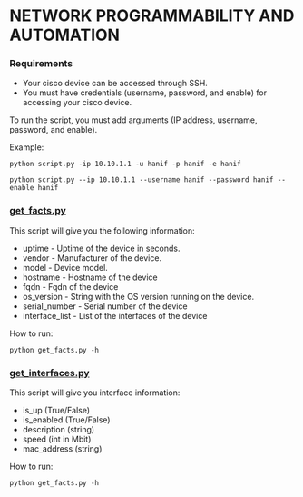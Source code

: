 # NETWORK PROGRAMMABILITY AND AUTOMATION
### Requirements
* Your cisco device can be accessed through SSH.
* You must have credentials (username, password, and enable) for accessing your cisco device.

To run the script, you must add arguments (IP address, username, password, and enable).

Example:
```
python script.py -ip 10.10.1.1 -u hanif -p hanif -e hanif
```

```
python script.py --ip 10.10.1.1 --username hanif --password hanif --enable hanif
```

### [get_facts.py](https://github.com/muhammadhanif/network-programmability-and-automation/blob/master/cisco/napalm/get_facts.py)

This script will give you the following information:
* uptime - Uptime of the device in seconds.
* vendor - Manufacturer of the device.
* model - Device model.
* hostname - Hostname of the device
* fqdn - Fqdn of the device
* os_version - String with the OS version running on the device.
* serial_number - Serial number of the device
* interface_list - List of the interfaces of the device

How to run:
```
python get_facts.py -h
```

### [get_interfaces.py](https://github.com/muhammadhanif/network-programmability-and-automation/blob/master/cisco/napalm/get_interfaces.py)

This script will give you interface information:
* is_up (True/False)
* is_enabled (True/False)
* description (string)
* speed (int in Mbit)
* mac_address (string)

How to run:
```
python get_facts.py -h
```
